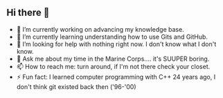 ## Hi there 👋
- 🔭 I’m currently working on advancing my knowledge base.
- 🌱 I’m currently learning understanding how to use Gits and GitHub.
- 🤔 I’m looking for help with nothing right now.  I don't know what I don't know.
- 💬 Ask me about my time in the Marine Corps.... it's SUUPER boring.
- 📫 How to reach me: turn around, if I'm not there check your closet.
- ⚡ Fun fact: I learned computer programming with C++ 24 years ago, I don't think git existed back then ('96-'00)



<!--
**mkchank3210/mkchank3210** is a ✨ _special_ ✨ repository because its `README.md` (this file) appears on your GitHub profile.
-->
